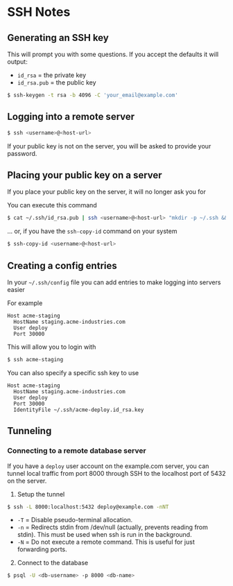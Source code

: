 # SSH Notes

## Generating an SSH key

This will prompt you with some questions.  If you accept the defaults it will output:

* `id_rsa` = the private key
* `id_rsa.pub` = the public key

```bash
$ ssh-keygen -t rsa -b 4096 -C 'your_email@example.com'
```

## Logging into a remote server

```bash
$ ssh <username>@<host-url>
```

If your public key is not on the server, you will be asked to provide your password.

## Placing your public key on a server

If you place your public key on the server, it will no longer ask you for

You can execute this command

```bash
$ cat ~/.ssh/id_rsa.pub | ssh <username>@<host-url> "mkdir -p ~/.ssh && cat >>  ~/.ssh/authorized_keys"
```

... or, if you have the `ssh-copy-id` command on your system

```bash
$ ssh-copy-id <username>@<host-url>
```

## Creating a config entries

In your `~/.ssh/config` file you can add entries to make logging into servers easier

For example

```text
Host acme-staging
  HostName staging.acme-industries.com
  User deploy
  Port 30000
```

This will allow you to login with

```bash
$ ssh acme-staging
```

You can also specify a specific ssh key to use

```text
Host acme-staging
  HostName staging.acme-industries.com
  User deploy
  Port 30000
  IdentityFile ~/.ssh/acme-deploy.id_rsa.key
```

## Tunneling

### Connecting to a remote database server

If you have a `deploy` user account on the example.com server, you can tunnel local traffic from port 8000 through SSH to the localhost port of 5432 on the server.

1. Setup the tunnel

```bash
$ ssh -L 8000:localhost:5432 deploy@example.com -nNT
```

* `-T` = Disable pseudo-terminal allocation.
* `-n` = Redirects stdin from /dev/null (actually, prevents reading from stdin).  This must be used when ssh is run in the background.
* `-N` = Do not execute a remote command.  This is useful for just forwarding ports.

2. Connect to the database

```bash
$ psql -U <db-username> -p 8000 <db-name>
```